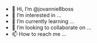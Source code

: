- 👋 Hi, I’m @jovannie8boss
- 👀 I’m interested in ...
- 🌱 I’m currently learning ...
- 💞️ I’m looking to collaborate on ...
- 📫 How to reach me ...

<!---
jovannie8boss/jovannie8boss is a ✨ special ✨ repository because its `README.md` (this file) appears on your GitHub profile.
You can click the Preview link to take a look at your changes.
--->
